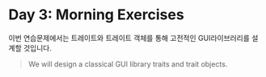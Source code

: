 # Day 3: Morning Exercises

이번 연습문제에서는 트레이트와 트레이트 객체를 통해 고전적인 GUI라이브러리를 설계할 것입니다.
> We will design a classical GUI library traits and trait objects.
